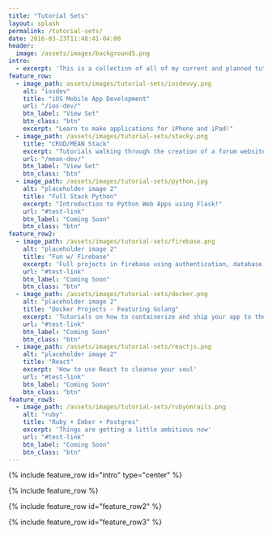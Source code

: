 ```yaml
---
title: "Tutorial Sets"
layout: splash
permalink: /tutorial-sets/
date: 2016-03-23T11:48:41-04:00
header:
  image: /assets/images/background5.png
intro: 
  - excerpt: 'This is a collection of all of my current and planned tutorial sets. If you have any recommendations for new and fun technologies to explore, reach out!'
feature_row:
  - image_path: assets/images/tutorial-sets/iosdevvy.png
    alt: "iosdev"
    title: "iOS Mobile App Development"
    url: "/ios-dev/"
    btn_label: "View Set"
    btn_class: "btn"
    excerpt: "Learn to make applications for iPhone and iPad!"
  - image_path: /assets/images/tutorial-sets/stacky.png
    title: "CRUD/MEAN Stack"
    excerpt: "Tutorials walking through the creation of a forum website, from back to front."
    url: "/mean-dev/"
    btn_label: "View Set"
    btn_class: "btn"
  - image_path: /assets/images/tutorial-sets/python.jpg
    alt: "placeholder image 2"
    title: "Full Stack Python"
    excerpt: "Introduction to Python Web Apps using Flask!"
    url: "#test-link"
    btn_label: "Coming Soon"
    btn_class: "btn"
feature_row2:
  - image_path: /assets/images/tutorial-sets/firebase.png
    alt: "placeholder image 2"
    title: "Fun w/ Firebase"
    excerpt: 'Full projects in firebase using authentication, database, storage, etc!'
    url: "#test-link"
    btn_label: "Coming Soon"
    btn_class: "btn"
  - image_path: /assets/images/tutorial-sets/docker.png
    alt: "placeholder image 2"
    title: "Docker Projects - Featuring Golang"
    excerpt: 'Tutorials on how to containerize and ship your app to the cloud'
    url: "#test-link"
    btn_label: "Coming Soon"
    btn_class: "btn"
  - image_path: /assets/images/tutorial-sets/reactjs.png
    alt: "placeholder image 2"
    title: "React"
    excerpt: 'How to use React to cleanse your soul'
    url: "#test-link"
    btn_label: "Coming Soon"
    btn_class: "btn"
feature_row3:
  - image_path: /assets/images/tutorial-sets/rubyonrails.png
    alt: "ruby"
    title: "Ruby + Ember + Postgres"
    excerpt: 'Things are getting a little ambitious now'
    url: "#test-link"
    btn_label: "Coming Soon"
    btn_class: "btn"
---
```


{% include feature_row id="intro" type="center" %}

{% include feature_row %}

{% include feature_row id="feature_row2" %}

{% include feature_row id="feature_row3" %}

